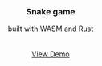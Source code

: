 <br />
<div align="center">

  <h3 align="center">Snake game</h3>

  <p align="center">
    built with WASM and Rust
    <br />
    <br />
    <br />
    <a href="https://anywayhereswonderwall.github.io/snake-game-wasm/">View Demo</a>
  </p>
</div>

